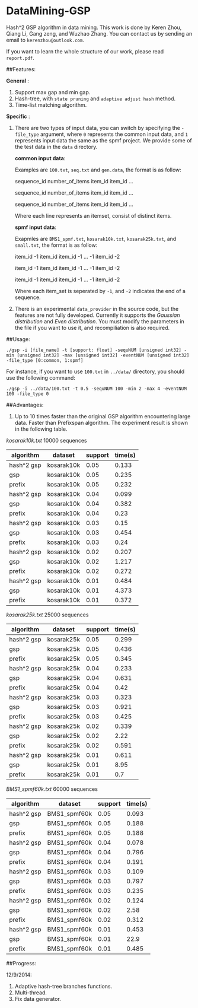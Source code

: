 DataMining-GSP
==============

Hash^2 GSP algorithm in data mining. This work is done by Keren Zhou, Qiang Li, Gang zeng, and Wuzhao Zhang. You can contact us by sending an email to `kerenzhou@outlook.com`.

If you want to learn the whole structure of our work, please read `report.pdf`.

##Features:

**General** :

1. Support max gap and min gap.
2. Hash-tree, with `state pruning` and `adaptive adjust hash` method.
3. Time-list matching algorithm.

**Specific** :

1. There are two types of input data, you can switch by specifying the `-file_type` argument, where `0` represents the common input data, and `1` represents input data the same as the spmf project. We provide some of the test data in the `data` directory.

	**common input data**:

	Examples are `100.txt`, `seq.txt` and `gen.data`, the format is as follow:

	sequence_id  number_of_items  item_id  item_id ...

	sequence_id  number_of_items  item_id  item_id ...

	sequence_id  number_of_items  item_id  item_id ...

	Where each line represents an itemset, consist of distinct items.

	**spmf input data**:

	Exapmles are `BMS1_spmf.txt`, `kosarak10k.txt`, `kosarak25k.txt`, and `small.txt`, the format is as follow:

	item_id -1 item_id item_id -1 ... -1 item_id -2

	item_id -1 item_id item_id -1 ... -1 item_id -2

	item_id -1 item_id item_id -1 ... -1 item_id -2

	Where each item_set is seperated by `-1`, and `-2` indicates the end of a sequence.
 
2. There is an experimental `data_provider` in the source code, but the features are not fully developed. Currently it supports the *Gaussian distribution* and *Even distribution*. You must modify the parameters in the file if you want to use it, and recompiliation is also required.

##Usage:

    ./gsp -i [file_name] -t [support: float] -sequNUM [unsigned int32] -min [unsigned int32] -max [unsigned int32] -eventNUM [unsigned int32] -file_type [0:common, 1:spmf]

For instance, if you want to use `100.txt` in `../data/` directory, you should use the following command:

    ./gsp -i ../data/100.txt -t 0.5 -sequNUM 100 -min 2 -max 4 -eventNUM 100 -file_type 0

##Advantages:

1. Up to 10 times faster than the original GSP algorithm encountering large data. Faster than Prefixspan algorithm. The experiment result is shown in the following table.

*kosarak10k.txt* 10000 sequences

algorithm | dataset | support | time(s)
--------- | ------- | ------- | -------
hash^2 gsp | kosarak10k | 0.05 | 0.133
gsp | kosarak10k | 0.05 | 0.235
prefix | kosarak10k | 0.05 | 0.232
hash^2 gsp | kosarak10k | 0.04 | 0.099
gsp | kosarak10k | 0.04 | 0.382
prefix | kosarak10k | 0.04 | 0.23
hash^2 gsp | kosarak10k | 0.03 | 0.15
gsp | kosarak10k | 0.03 | 0.454
prefix | kosarak10k | 0.03 | 0.24
hash^2 gsp | kosarak10k | 0.02 | 0.207
gsp | kosarak10k | 0.02 | 1.217
prefix | kosarak10k | 0.02 | 0.272
hash^2 gsp | kosarak10k | 0.01 | 0.484
gsp | kosarak10k | 0.01 | 4.373
prefix | kosarak10k | 0.01 | 0.372

*kosarak25k.txt* 25000 sequences

algorithm | dataset | support | time(s)
--------- | ------- | ------- | -------
hash^2 gsp | kosarak25k	| 0.05 | 0.299
gsp | kosarak25k | 0.05 | 0.436
prefix | kosarak25k | 0.05 | 0.345
hash^2 gsp | kosarak25k | 0.04 | 0.233
gsp | kosarak25k | 0.04 | 0.631
prefix | kosarak25k | 0.04 | 0.42
hash^2 gsp | kosarak25k | 0.03 | 0.323
gsp | kosarak25k | 0.03 | 0.921
prefix | kosarak25k | 0.03 | 0.425
hash^2 gsp | kosarak25k | 0.02 | 0.339
gsp | kosarak25k | 0.02 | 2.22
prefix | kosarak25k | 0.02 | 0.591
hash^2 gsp | kosarak25k | 0.01 | 0.611
gsp | kosarak25k | 0.01 | 8.95
prefix | kosarak25k | 0.01 | 0.7

*BMS1_spmf60k.txt* 60000 sequences

algorithm | dataset | support | time(s)
--------- | ------- | ------- | -------
hash^2 gsp | BMS1_spmf60k | 0.05 | 0.093
gsp | BMS1_spmf60k | 0.05 | 0.188
prefix | BMS1_spmf60k | 0.05 | 0.188
hash^2 gsp | BMS1_spmf60k | 0.04 | 0.078
gsp | BMS1_spmf60k | 0.04 | 0.796
prefix | BMS1_spmf60k | 0.04 | 0.191
hash^2 gsp | BMS1_spmf60k | 0.03 | 0.109
gsp | BMS1_spmf60k | 0.03 | 0.797
prefix | BMS1_spmf60k | 0.03 | 0.235
hash^2 gsp | BMS1_spmf60k | 0.02 | 0.124
gsp | BMS1_spmf60k | 0.02 | 2.58
prefix | BMS1_spmf60k | 0.02 | 0.312
hash^2 gsp | BMS1_spmf60k | 0.01 | 0.453
gsp | BMS1_spmf60k | 0.01 | 22.9
prefix | BMS1_spmf60k | 0.01 | 0.485
	
##Progress:

12/9/2014:

1. Adaptive hash-tree branches functions.
2. Multi-thread.
3. Fix data generator.
